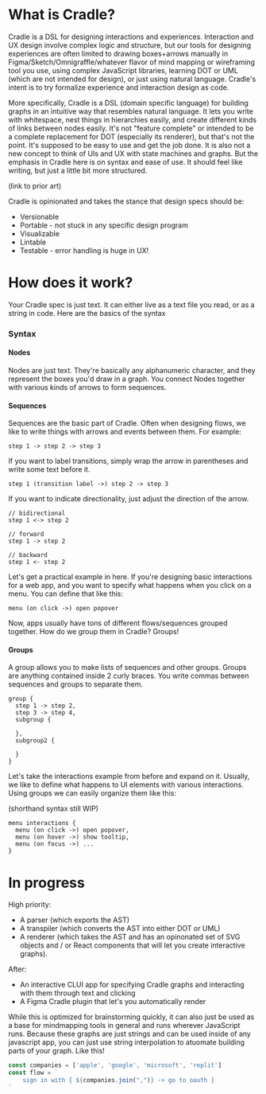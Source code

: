 # What is Cradle?

Cradle is a DSL for designing interactions and experiences. Interaction and UX design involve complex logic and structure, but our tools for designing experiences are often limited to drawing boxes+arrows manually in Figma/Sketch/Omnigraffle/whatever flavor of mind mapping or wireframing tool you use, using complex JavaScript libraries, learning DOT or UML (which are not intended for design), or just using natural language. Cradle's intent is to try formalize experience and interaction design as code.

More specifically, Cradle is a DSL (domain specific language) for building graphs in an intuitive way that resembles natural language. It lets you write with whitespace, nest things in hierarchies easily, and create different kinds of links between nodes easily. It's not "feature complete" or intended to be a complete replacement for DOT (especially its renderer), but that's not the point. It's supposed to be easy to use and get the job done. It is also not a new concept to think of UIs and UX with state machines and graphs. But the emphasis in Cradle here is on syntax and ease of use. It should feel like writing, but just a little bit more structured.

(link to prior art)

Cradle is opinionated and takes the stance that design specs should be: 
- Versionable
- Portable - not stuck in any specific design program
- Visualizable
- Lintable
- Testable - error handling is huge in UX! 

# How does it work?

Your Cradle spec is just text. It can either live as a text file you read, or as a string in code. Here are the basics of the syntax

### Syntax
#### Nodes
Nodes are just text. They're basically any alphanumeric character, and they represent the boxes you'd draw in a graph. You connect Nodes together with various kinds of arrows to form sequences.

#### Sequences
Sequences are the basic part of Cradle. Often when designing flows, we like to write things with arrows and events between them. For example:
```
step 1 -> step 2 -> step 3
```
If you want to label transitions, simply wrap the arrow in parentheses and write some text before it.
```
step 1 (transition label ->) step 2 -> step 3
```
If you want to indicate directionality, just adjust the direction of the arrow.
```
// bidirectional
step 1 <-> step 2
```
```
// forward
step 1 -> step 2
```
```
// backward
step 1 <- step 2

```
Let's get a practical example in here. If you're designing basic interactions for a web app, and you want to specify what happens when you click on a menu. You can define that like this:
```
menu (on click ->) open popover
```

Now, apps usually have tons of different flows/sequences grouped together. How do we group them in Cradle? Groups!

#### Groups
A group allows you to make lists of sequences and other groups.
Groups are anything contained inside 2 curly braces. You write commas between sequences and groups to separate them.
```
group {
  step 1 -> step 2,
  step 3 -> step 4,
  subgroup {

  },
  subgroup2 {

  }
}
```

Let's take the interactions example from before and expand on it. Usually, we like to define what happens to UI elements with various interactions. Using groups we can easily organize them like this:

(shorthand syntax still WIP)
```
menu interactions {
  menu (on click ->) open popover,
  menu (on hover ->) show tooltip,
  menu (on focus ->) ...
}
```

# In progress

High priority:
- A parser (which exports the AST)
- A transpiler (which converts the AST into either DOT or UML)
- A renderer (which takes the AST and has an opinonated set of SVG objects and / or React components that will let you create interactive graphs).

After:
- An interactive CLUI app for specifying Cradle graphs and interacting with them through text and clicking
- A Figma Cradle plugin that let's you automatically render 

While this is optimized for brainstorming quickly, it can also just be used as a base for mindmapping tools in general and runs wherever JavaScript runs. Because these graphs are just strings and can be used inside of any javascript app, you can just use string interpolation to atuomate building parts of your graph. Like this!

```javascript
const companies = ['apple', 'google', 'microsoft', 'replit']
const flow = `
    sign in with { ${companies.join(",")} -> go to oauth }
`
```
